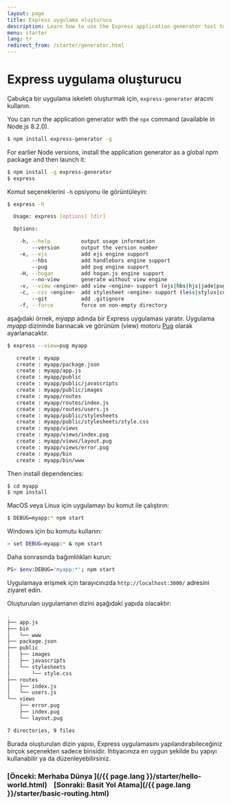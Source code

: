 ```yaml
---
layout: page
title: Express uygulama oluşturucu
description: Learn how to use the Express application generator tool to quickly create a skeleton for your Express.js applications, streamlining setup and configuration.
menu: starter
lang: tr
redirect_from: /starter/generator.html
---
```


# Express uygulama oluşturucu

Çabukça bir uygulama iskeleti oluşturmak için, `express-generator` aracını kullanın.

You can run the application generator with the `npx` command (available in Node.js 8.2.0).

```bash
$ npm install express-generator -g
```

For earlier Node versions, install the application generator as a global npm package and then launch it:

```bash
$ npm install -g express-generator
$ express
```

Komut seçeneklerini `-h` opsiyonu ile görüntüleyin:

```bash
$ express -h

  Usage: express [options] [dir]

  Options:

    -h, --help          output usage information
        --version       output the version number
    -e, --ejs           add ejs engine support
        --hbs           add handlebars engine support
        --pug           add pug engine support
    -H, --hogan         add hogan.js engine support
        --no-view       generate without view engine
    -v, --view <engine> add view <engine> support (ejs|hbs|hjs|jade|pug|twig|vash) (defaults to jade)
    -c, --css <engine>  add stylesheet <engine> support (less|stylus|compass|sass) (defaults to plain css)
        --git           add .gitignore
    -f, --force         force on non-empty directory
```

aşağıdaki örnek, _myapp_ adında bir Express uygulaması yaratır. Uygulama _myapp_ dizininde barınacak ve görünüm (view) motoru <a href="https://pugjs.org/" target="_blank" title="Pug documentation">Pug</a> olarak ayarlanacaktır.

```bash
$ express --view=pug myapp

   create : myapp
   create : myapp/package.json
   create : myapp/app.js
   create : myapp/public
   create : myapp/public/javascripts
   create : myapp/public/images
   create : myapp/routes
   create : myapp/routes/index.js
   create : myapp/routes/users.js
   create : myapp/public/stylesheets
   create : myapp/public/stylesheets/style.css
   create : myapp/views
   create : myapp/views/index.pug
   create : myapp/views/layout.pug
   create : myapp/views/error.pug
   create : myapp/bin
   create : myapp/bin/www
```

Then install dependencies:

```bash
$ cd myapp
$ npm install
```

MacOS veya Linux için uygulamayı bu komut ile çalıştırın:

```bash
$ DEBUG=myapp:* npm start
```

Windows için bu komutu kullanın:

```bash
> set DEBUG=myapp:* & npm start
```

Daha sonrasında bağımlılıkları kurun:

```bash
PS> $env:DEBUG='myapp:*'; npm start
```

Uygulamaya erişmek için tarayıcınızda `http://localhost:3000/` adresini ziyaret edin.

Oluşturulan uygulamanın dizini aşağıdaki yapıda olacaktır:

```bash
.
├── app.js
├── bin
│   └── www
├── package.json
├── public
│   ├── images
│   ├── javascripts
│   └── stylesheets
│       └── style.css
├── routes
│   ├── index.js
│   └── users.js
└── views
    ├── error.pug
    ├── index.pug
    └── layout.pug

7 directories, 9 files
```

<div class="doc-box doc-info" markdown="1">
Burada oluşturulan dizin yapısı, Express uygulamasını yapılandırabileceğiniz birçok seçenekten sadece birisidir. İhtiyacınıza en uygun şekilde bu yapıyı kullanabilir ya da düzenleyebilirsiniz.
</div>

### [Önceki: Merhaba Dünya ](/{{ page.lang }}/starter/hello-world.html)&nbsp;&nbsp;&nbsp;&nbsp;[Sonraki: Basit Yol Atama](/{{ page.lang }}/starter/basic-routing.html)
